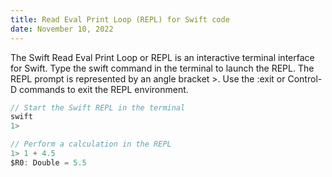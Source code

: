 ```yaml
---
title: Read Eval Print Loop (REPL) for Swift code
date: November 10, 2022
---
```


The Swift Read Eval Print Loop or REPL is an interactive terminal interface for Swift. Type the swift command in the terminal to launch the REPL. The REPL prompt is represented by an angle bracket >. Use the :exit or Control-D commands to exit the REPL environment.

```swift
// Start the Swift REPL in the terminal
swift
1>

// Perform a calculation in the REPL
1> 1 + 4.5
$R0: Double = 5.5
```
